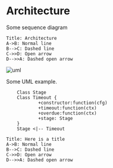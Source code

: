 # Architecture

Some sequence diagram

```sequence
Title: Architecture
A->B: Normal line
B-->C: Dashed line
C->>D: Open arrow
D-->>A: Dashed open arrow
```

![uml](http://www.plantuml.com/plantuml/svg/UDfpLD2rKt2oKl18pSd91m0KGWDz)

Some UML example.

```uml
	Class Stage
	Class Timeout {
			+constructor:function(cfg)
			+timeout:function(ctx)
			+overdue:function(ctx)
			+stage: Stage
	}
	Stage <|-- Timeout
```


``` sequence-hand
Title: Here is a title
A->B: Normal line
B-->C: Dashed line
C->>D: Open arrow
D-->>A: Dashed open arrow
```
